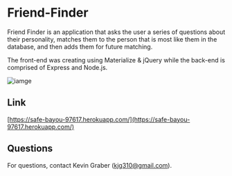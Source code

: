 # Friend-Finder
Friend Finder is an application that asks the user a series of questions about their personality, matches them to the person that is most like them in the database, and then adds them for future matching. 

The front-end was creating using Materialize & jQuery while the back-end is comprised of Express and Node.js.

![iamge](https://raw.githubusercontent.com/kevingraber/Homework-13-Friend-Finder/master/resources/screencap.png)

## Link
[https://safe-bayou-97617.herokuapp.com/](https://safe-bayou-97617.herokuapp.com/)

## Questions
For questions, contact Kevin Graber (kjg310@gmail.com).